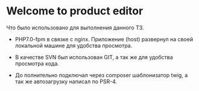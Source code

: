 # Welcome to product editor

Что было использовано для выполнения данного ТЗ.

 * PHP7.0-fpm в связке с nginx. Приложение (host) развернул на своей локальной машине для удобства просмотра.
  
 * В качестве SVN был использован GIT, а так же для удобства просмотра кода.   
 
 * До полнительно подключал через composer шаблонизатор twig, а так же автозагрузку написал по PSR-4.
 
 
   
   

